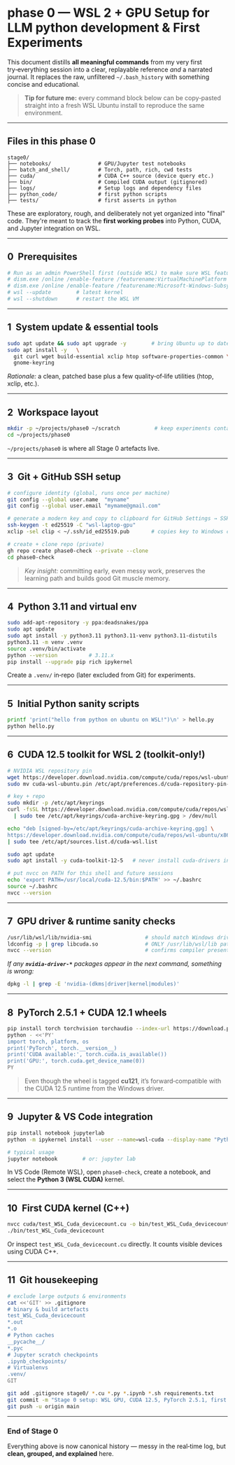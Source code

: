 # phase 0 — WSL 2 + GPU Setup for LLM python development & First Experiments

This document distills **all meaningful commands** from my very first try‑everything session into a clear, replayable reference *and* a narrated journal.  It replaces the raw, unfiltered `~/.bash_history` with something concise and educational.

> **Tip for future me:** every command block below can be copy‑pasted straight into a fresh WSL Ubuntu install to reproduce the same environment.

---

## Files in this phase 0

```
stage0/
├── notebooks/               # GPU/Jupyter test notebooks
├── batch_and_shell/         # Torch, path, rich, cwd tests
├── cuda/                    # CUDA C++ source (device query etc.)
├── bin/                     # Compiled CUDA output (gitignored)
├── logs/                    # Setup logs and dependency files
├── python_code/             # first python scripts
├── tests/                   # first asserts in python
```

These are exploratory, rough, and deliberately not yet organized into "final" code. They're meant to track the **first working probes** into Python, CUDA, and Jupyter integration on WSL.

---

## 0  Prerequisites

```bash
# Run as an admin PowerShell first (outside WSL) to make sure WSL features are on
# dism.exe /online /enable-feature /featurename:VirtualMachinePlatform /all /norestart
# dism.exe /online /enable-feature /featurename:Microsoft-Windows-Subsystem-Linux /all /norestart
# wsl --update        # latest kernel
# wsl --shutdown      # restart the WSL VM
```

---

## 1  System update & essential tools

```bash
sudo apt update && sudo apt upgrade -y        # bring Ubuntu up to date
sudo apt install -y   \
  git curl wget build-essential xclip htop software-properties-common \
  gnome-keyring
```

*Rationale:* a clean, patched base plus a few quality‑of‑life utilities (htop, xclip, etc.).

---

## 2  Workspace layout

```bash
mkdir -p ~/projects/phase0 ~/scratch           # keep experiments contained
cd ~/projects/phase0
```

`~/projects/phase0` is where all Stage 0 artefacts live.

---

## 3  Git + GitHub SSH setup

```bash
# configure identity (global, runs once per machine)
git config --global user.name  "myname"
git config --global user.email "mymame@gmail.com"

# generate a modern key and copy to clipboard for GitHub Settings → SSH Keys
ssh-keygen -t ed25519 -C "wsl‑laptop‑gpu"
xclip -sel clip < ~/.ssh/id_ed25519.pub       # copies key to Windows clipboard

# create + clone repo (private)
gh repo create phase0-check --private --clone
cd phase0-check
```

> *Key insight:* committing early, even messy work, preserves the learning path and builds good Git muscle memory.

---

## 4  Python 3.11 and virtual env

```bash
sudo add-apt-repository -y ppa:deadsnakes/ppa
sudo apt update
sudo apt install -y python3.11 python3.11-venv python3.11-distutils
python3.11 -m venv .venv
source .venv/bin/activate
python --version          # 3.11.x
pip install --upgrade pip rich ipykernel
```

Create a `.venv/` in‑repo (later excluded from Git) for experiments.

---

## 5  Initial Python sanity scripts

```bash
printf 'print("hello from python on ubuntu on WSL!")\n' > hello.py
python hello.py
```

---

## 6  CUDA 12.5 toolkit for WSL 2 (toolkit‑only!)

```bash
# NVIDIA WSL repository pin
wget https://developer.download.nvidia.com/compute/cuda/repos/wsl-ubuntu/x86_64/cuda-wsl-ubuntu.pin
sudo mv cuda-wsl-ubuntu.pin /etc/apt/preferences.d/cuda-repository-pin-600

# key + repo
sudo mkdir -p /etc/apt/keyrings
curl -fsSL https://developer.download.nvidia.com/compute/cuda/repos/wsl-ubuntu/x86_64/3bf863cc.pub \
  | sudo tee /etc/apt/keyrings/cuda-archive-keyring.gpg > /dev/null

echo "deb [signed-by=/etc/apt/keyrings/cuda-archive-keyring.gpg] \
https://developer.download.nvidia.com/compute/cuda/repos/wsl-ubuntu/x86_64/ /" \
| sudo tee /etc/apt/sources.list.d/cuda-wsl.list

sudo apt update
sudo apt install -y cuda-toolkit-12-5   # never install cuda-drivers in WSL!

# put nvcc on PATH for this shell and future sessions
echo 'export PATH=/usr/local/cuda-12.5/bin:$PATH' >> ~/.bashrc
source ~/.bashrc
nvcc --version
```

---

## 7  GPU driver & runtime sanity checks

```bash
/usr/lib/wsl/lib/nvidia-smi                 # should match Windows driver version
ldconfig -p | grep libcuda.so               # ONLY /usr/lib/wsl/lib paths
nvcc --version                              # confirms compiler present
```

*If any **`nvidia-driver-*`** packages appear in the next command, something is wrong:*

```bash
dpkg -l | grep -E 'nvidia-(dkms|driver|kernel|modules)'
```

---

## 8  PyTorch 2.5.1 + CUDA 12.1 wheels

```bash
pip install torch torchvision torchaudio --index-url https://download.pytorch.org/whl/cu121
python - <<'PY'
import torch, platform, os
print('PyTorch', torch.__version__)
print('CUDA available:', torch.cuda.is_available())
print('GPU:', torch.cuda.get_device_name(0))
PY
```

> Even though the wheel is tagged **cu121**, it’s forward‑compatible with the CUDA 12.5 runtime from the Windows driver.

---

## 9  Jupyter & VS Code integration

```bash
pip install notebook jupyterlab
python -m ipykernel install --user --name=wsl-cuda --display-name "Python 3 (WSL CUDA)"

# typical usage
jupyter notebook        # or: jupyter lab
```

In VS Code (Remote WSL), open `phase0-check`, create a notebook, and select the **Python 3 (WSL CUDA)** kernel.

---

## 10  First CUDA kernel (C++)

```bash
nvcc cuda/test_WSL_Cuda_devicecount.cu -o bin/test_WSL_Cuda_devicecount
./bin/test_WSL_Cuda_devicecount
```

Or inspect `test_WSL_Cuda_devicecount.cu` directly. It counts visible devices using CUDA C++.

---

## 11  Git housekeeping

```bash
# exclude large outputs & environments
cat <<'GIT' >> .gitignore
# binary & build artefacts
test_WSL_Cuda_devicecount
*.out
*.o
# Python caches
__pycache__/
*.pyc
# Jupyter scratch checkpoints
.ipynb_checkpoints/
# Virtualenvs
.venv/
GIT

git add .gitignore stage0/ *.cu *.py *.ipynb *.sh requirements.txt
git commit -m "Stage 0 setup: WSL GPU, CUDA 12.5, PyTorch 2.5.1, first kernels and notebooks"
git push -u origin main
```

---

### End of Stage 0

Everything above is now canonical history — messy in the real‑time log, but **clean, grouped, and explained** here.

